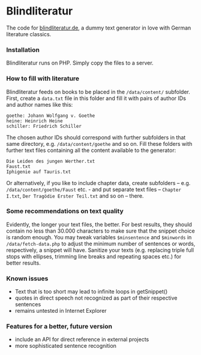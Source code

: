 # Blindliteratur
The code for [blindliteratur.de](http://blindliteratur.matthiasplanitzer.de), a dummy text generator in love with German literature classics.

### Installation
Blindliteratur runs on PHP. Simply copy the files to a server.

### How to fill with literature
Blindliteratur feeds on books to be placed in the `/data/content/` subfolder. First, create a `data.txt` file in this folder and fill it with pairs of author IDs and author names like this:

```
goethe: Johann Wolfgang v. Goethe
heine: Heinrich Heine
schiller: Friedrich Schiller
```

The chosen author IDs should correspond with further subfolders in that same directory, e.g. `/data/content/goethe` and so on. Fill these folders with further text files containing all the content available to the generator:

```
Die Leiden des jungen Werther.txt
Faust.txt
Iphigenie auf Tauris.txt
```

Or alternatively, if you like to include chapter data, create subfolders – e.g. `/data/content/goethe/Faust` etc. - and put separate text files – `Chapter I.txt`, `Der Tragödie Erster Teil.txt` and so on – there.

### Some recommendations on text quality
Evidently, the longer your text files, the better. For best results, they should contain no less than 30.000 characters to make sure that the snippet choice is random enough. You may tweak variables `$minsentence` and `$minwords` in `/data/fetch-data.php` to adjust the minimum number of sentences or words, respectively, a snippet will have. Sanitize your texts (e.g. replacing triple full stops with ellipses, trimming line breaks and repeating spaces etc.) for better results.

### Known issues
- Text that is too short may lead to infinite loops in getSnippet()
- quotes in direct speech not recognized as part of their respective sentences
- remains untested in Internet Explorer

### Features for a better, future version
- include an API for direct reference in external projects
- more sophisticated sentence recognition
